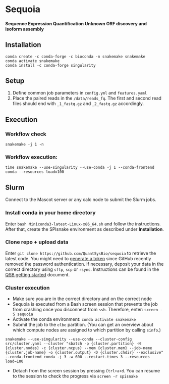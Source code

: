 # Sequoia
#### Sequence Expression Quantification Unknown ORF discovery and isoform assembly


## Installation
```
conda create -c conda-forge -c bioconda -n snakemake snakemake
conda activate snakemake
conda install -c conda-forge singularity 
```

## Setup
1. Define common job parameters in `config.yml` and `features.yaml`
2. Place the paired reads in the `/data/reads_fq`. The first and second read files should end with `_1_fastq.gz` and `_2_fastq.gz` accordingly.  

## Execution
### Workflow check
`snakemake -j 1 -n`
### Workflow execution:
```
time snakemake --use-singularity --use-conda -j 1 --conda-frontend conda --resources load=100
```

## Slurm
Connect to the Mascot server or any calc node to submit the Slurm jobs. 

### Install conda in your home directory
Enter `bash Miniconda3-latest-Linux-x86_64.sh` and follow the instructions.
After that, create the SPIsnake environment as described under **Installation**.

### Clone repo + upload data
Enter `git clone https://github.com/QuantSysBio/sequoia` to retrieve the latest code. You might need to [generate a token](https://github.blog/2020-12-15-token-authentication-requirements-for-git-operations/) since GitHub recently removed the password authentication.
If necessary, deposit your data in the correct directory using `sftp`, `scp` or `rsync`. Instructions can be found in the [QSB getting started](https://pad.gwdg.de/s/JlkAOXJ2f#) document.

### Cluster execution
- Make sure you are in the correct directory  and on the correct node
- Sequoia is executed from a Bash screen session that prevents the job from crashing once you disconnect from `ssh`. Therefore, enter:
`screen -S sequoia`
- Activate the conda environment:
`conda activate snakemake`
- Submit the job to the `elbe` partition. (You can get an overview about which compute nodes are assigned to which partition by calling `sinfo`.)  
```
snakemake --use-singularity --use-conda --cluster-config src/cluster.yaml --cluster "sbatch -p {cluster.partition} -N {cluster.nodes} -c {cluster.ncpus} --mem {cluster.mem} --job-name {cluster.job-name} -o {cluster.output} -D {cluster.chdir} --exclusive" --conda-frontend conda -j 3 -w 600 --restart-times 3 --resources load=100
```
- Detach from the screen session by pressing `Ctrl+a+d`. You can resume to the session to check the progress via `screen -r spisnake`

